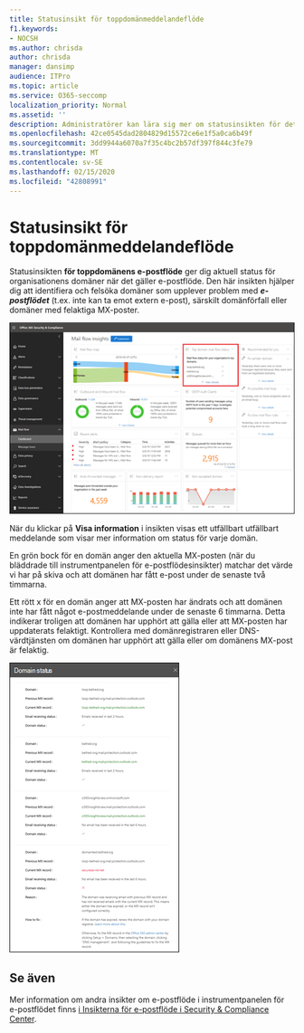 ```yaml
---
title: Statusinsikt för toppdomänmeddelandeflöde
f1.keywords:
- NOCSH
ms.author: chrisda
author: chrisda
manager: dansimp
audience: ITPro
ms.topic: article
ms.service: O365-seccomp
localization_priority: Normal
ms.assetid: ''
description: Administratörer kan lära sig mer om statusinsikten för det bästa domänmeddelandeflödet i instrumentpanelen för e-postflödet i Security & Compliance Center.
ms.openlocfilehash: 42ce0545dad2804829d15572ce6e1f5a0ca6b49f
ms.sourcegitcommit: 3dd9944a6070a7f35c4bc2b57df397f844c3fe79
ms.translationtype: MT
ms.contentlocale: sv-SE
ms.lasthandoff: 02/15/2020
ms.locfileid: "42808991"
---
```

# <a name="top-domain-mail-flow-status-insight"></a>Statusinsikt för toppdomänmeddelandeflöde

Statusinsikten **för toppdomänens e-postflöde** ger dig aktuell status för organisationens domäner när det gäller e-postflöde. Den här insikten hjälper dig att identifiera och felsöka domäner som upplever problem med ***e-postflödet*** (t.ex. inte kan ta emot extern e-post), särskilt domänförfall eller domäner med felaktiga MX-poster.

![Statusinsikten för toppdomänflödet i instrumentpanelen för e-postflödet i Security & Compliance Center](../../media/domain-mail-flow-status-selected.png)

När du klickar på **Visa information** i insikten visas ett utfällbart utfällbart meddelande som visar mer information om status för varje domän.

En grön bock för en domän anger den aktuella MX-posten (när du bläddrade till instrumentpanelen för e-postflödesinsikter) matchar det värde vi har på skiva och att domänen har fått e-post under de senaste två timmarna.

Ett rött x för en domän anger att MX-posten har ändrats och att domänen inte har fått något e-postmeddelande under de senaste 6 timmarna. Detta indikerar troligen att domänen har upphört att gälla eller att MX-posten har uppdaterats felaktigt. Kontrollera med domänregistraren eller DNS-värdtjänsten om domänen har upphört att gälla eller om domänens MX-post är felaktig.

![Informationsutfällbart i statusinsikten för toppdomänflödet](../../media/domain-mail-flow-status-flyout.png)

## <a name="see-also"></a>Se även

Mer information om andra insikter om e-postflöde i instrumentpanelen för e-postflödet finns [i Insikterna för e-postflöde i Security & Compliance Center](mail-flow-insights-v2.md).
